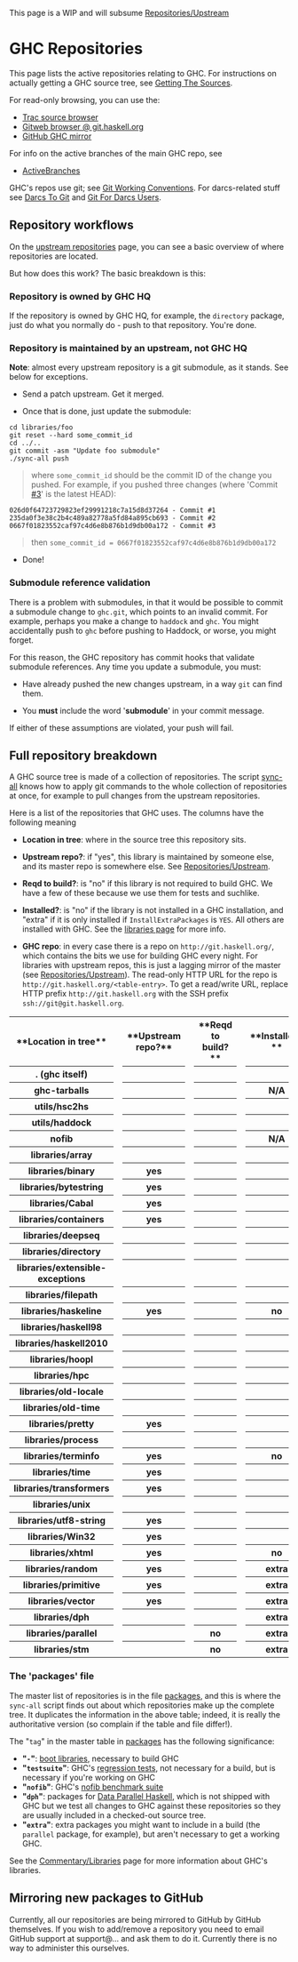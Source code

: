 



This page is a WIP and will subsume [Repositories/Upstream](repositories/upstream)


# GHC Repositories



This page lists the active repositories relating to GHC. For instructions on actually getting a GHC source tree, see [Getting The Sources](building/getting-the-sources).



For read-only browsing, you can use the:


- [Trac source browser](/trac/ghc/browser/)
- [ Gitweb browser @ git.haskell.org](http://git.haskell.org/)
- [ GitHub GHC mirror](http://github.com/ghc/ghc)


For info on the active branches of the main GHC repo, see


- [ActiveBranches](active-branches)


GHC's repos use git; see [Git Working Conventions](working-conventions/git). For darcs-related stuff see [Darcs To Git](darcs-to-git) and [Git For Darcs Users](git-for-darcs-users).


## Repository workflows



On the [upstream repositories](repositories/upstream) page, you can see a basic overview of where repositories are located.



But how does this work? The basic breakdown is this:


### Repository is owned by GHC HQ



If the repository is owned by GHC HQ, for example, the `directory` package, just do what you normally do - push to that repository. You're done.


### Repository is maintained by an upstream, not GHC HQ



**Note**: almost every upstream repository is a git submodule, as it stands. See below for exceptions.


- Send a patch upstream. Get it merged.

- Once that is done, just update the submodule:

```wiki
cd libraries/foo
git reset --hard some_commit_id
cd ../..
git commit -asm "Update foo submodule"
./sync-all push
```

>
>
> where `some_commit_id` should be the commit ID of the change you pushed. For example, if you pushed three changes (where 'Commit [\#3](https://gitlab.staging.haskell.org/ghc/ghc/issues/3)' is the latest HEAD):
>
>

```wiki
026d0f64723729823ef29991218c7a15d8d37264 - Commit #1
235da0f3e38c2b4c489a82778a5fd84a895cb693 - Commit #2
0667f01823552caf97c4d6e8b876b1d9db00a172 - Commit #3
```

>
>
> then `some_commit_id = 0667f01823552caf97c4d6e8b876b1d9db00a172`
>
>

- Done!

### Submodule reference validation



There is a problem with submodules, in that it would be possible to commit a submodule change to `ghc.git`, which points to an invalid commit. For example, perhaps you make a change to `haddock` and `ghc`. You might accidentally push to `ghc` before pushing to Haddock, or worse, you might forget.



For this reason, the GHC repository has commit hooks that validate submodule references. Any time you update a submodule, you must:


- Have already pushed the new changes upstream, in a way `git` can find them.

- You **must** include the word '**submodule**' in your commit message.


If either of these assumptions are violated, your push will fail.


## Full repository breakdown



A GHC source tree is made of a collection of repositories. The script [sync-all](building/sync-all) knows how to apply git commands to the whole collection of repositories at once, for example to pull changes from the upstream repositories.



Here is a list of the repositories that GHC uses.  The columns have the following meaning


- **Location in tree**: where in the source tree this repository sits.

- **Upstream repo?**: if "yes", this library is maintained by someone else, 
  and its master repo is somewhere else.  See [Repositories/Upstream](repositories/upstream).

- **Reqd to build?**: is "no" if this library is not required to build GHC. We have a few of these because we use them for tests and suchlike.

- **Installed?**: is "no" if the library is not installed in a GHC installation, and "extra" if it is only installed if `InstallExtraPackages` is `YES`. All others are installed with GHC. See the [libraries page](commentary/libraries) for more info.

- **GHC repo**: in every case there is a repo on `http://git.haskell.org/`, which contains the bits we use for building GHC every night. For libraries with upstream repos, this is just a lagging mirror of the master (see [Repositories/Upstream](repositories/upstream)).  The read-only HTTP URL for the repo is `http://git.haskell.org/<table-entry>`.  To get a read/write URL, replace HTTP prefix `http://git.haskell.org` with the SSH prefix `ssh://git@git.haskell.org`. 

<table><tr><th>**Location in tree**</th>
<td>   </td>
<th> **Upstream repo?**</th>
<td> </td>
<th>**Reqd to build?**</th>
<td>   </td>
<th>**Installed?**</th>
<td> </td>
<th>**GHC repo http://git.haskell.org/...**</th></tr>
<tr><th>. (ghc itself)</th>
<td>                    </td>
<th>     </th>
<td> </td>
<th>     </th>
<td> </td>
<th>     </th>
<td> </td>
<th>ghc.git</th></tr>
<tr><th>ghc-tarballs</th>
<td>                      </td>
<th>     </th>
<td> </td>
<th>     </th>
<td> </td>
<th> N/A </th>
<td> </td>
<th>ghc-tarballs.git</th></tr>
<tr><th>utils/hsc2hs</th>
<td>                      </td>
<th>     </th>
<td> </td>
<th>     </th>
<td> </td>
<th>     </th>
<td> </td>
<th>hsc2hs.git</th></tr>
<tr><th>utils/haddock</th>
<td>                     </td>
<th>     </th>
<td> </td>
<th>     </th>
<td> </td>
<th>     </th>
<td> </td>
<th>haddock.git</th></tr>
<tr><th>nofib</th>
<td>                  	       </td>
<th>     </th>
<td> </td>
<th>     </th>
<td> </td>
<th> N/A </th>
<td> </td>
<th>nofib.git</th></tr>
<tr><th>libraries/array</th>
<td>                   </td>
<th>     </th>
<td> </td>
<th>     </th>
<td> </td>
<th>     </th>
<td> </td>
<th>packages/array.git</th></tr>
<tr><th>libraries/binary</th>
<td>                  </td>
<th> yes </th>
<td> </td>
<th>     </th>
<td> </td>
<th>     </th>
<td> </td>
<th>packages/binary.git</th></tr>
<tr><th>libraries/bytestring</th>
<td>              </td>
<th> yes </th>
<td> </td>
<th>     </th>
<td> </td>
<th>     </th>
<td> </td>
<th>packages/bytestring.git</th></tr>
<tr><th>libraries/Cabal</th>
<td>                   </td>
<th> yes </th>
<td> </td>
<th>     </th>
<td> </td>
<th>     </th>
<td> </td>
<th>packages/Cabal.git</th></tr>
<tr><th>libraries/containers</th>
<td>              </td>
<th> yes </th>
<td> </td>
<th>     </th>
<td> </td>
<th>     </th>
<td> </td>
<th>packages/containers.git</th></tr>
<tr><th>libraries/deepseq</th>
<td>      	       </td>
<th>     </th>
<td> </td>
<th>     </th>
<td> </td>
<th>     </th>
<td> </td>
<th>packages/deepseq.git</th></tr>
<tr><th>libraries/directory</th>
<td>               </td>
<th>     </th>
<td> </td>
<th>     </th>
<td> </td>
<th>     </th>
<td> </td>
<th>packages/directory.git</th></tr>
<tr><th>libraries/extensible-exceptions</th>
<td>   </td>
<th>     </th>
<td> </td>
<th>     </th>
<td> </td>
<th>     </th>
<td> </td>
<th>packages/extensible-exceptions.git</th></tr>
<tr><th>libraries/filepath</th>
<td>                </td>
<th>     </th>
<td> </td>
<th>     </th>
<td> </td>
<th>     </th>
<td> </td>
<th>packages/filepath.git</th></tr>
<tr><th>libraries/haskeline</th>
<td>               </td>
<th> yes </th>
<td> </td>
<th>     </th>
<td> </td>
<th> no  </th>
<td> </td>
<th>packages/haskeline.git</th></tr>
<tr><th>libraries/haskell98</th>
<td>               </td>
<th>     </th>
<td> </td>
<th>     </th>
<td> </td>
<th>     </th>
<td> </td>
<th>packages/haskell98.git</th></tr>
<tr><th>libraries/haskell2010</th>
<td>             </td>
<th>     </th>
<td> </td>
<th>     </th>
<td> </td>
<th>     </th>
<td> </td>
<th>packages/haskell2010.git</th></tr>
<tr><th>libraries/hoopl</th>
<td>                   </td>
<th>     </th>
<td> </td>
<th>     </th>
<td> </td>
<th>     </th>
<td> </td>
<th>packages/hoopl.git</th></tr>
<tr><th>libraries/hpc</th>
<td>                     </td>
<th>     </th>
<td> </td>
<th>     </th>
<td> </td>
<th>     </th>
<td> </td>
<th>packages/hpc.git</th></tr>
<tr><th>libraries/old-locale</th>
<td>              </td>
<th>     </th>
<td> </td>
<th>     </th>
<td> </td>
<th>     </th>
<td> </td>
<th>packages/old-locale.git</th></tr>
<tr><th>libraries/old-time</th>
<td>                </td>
<th>     </th>
<td> </td>
<th>     </th>
<td> </td>
<th>     </th>
<td> </td>
<th>packages/old-time.git</th></tr>
<tr><th>libraries/pretty</th>
<td>                  </td>
<th> yes </th>
<td> </td>
<th>     </th>
<td> </td>
<th>     </th>
<td> </td>
<th>packages/pretty.git</th></tr>
<tr><th>libraries/process</th>
<td>                 </td>
<th>     </th>
<td> </td>
<th>     </th>
<td> </td>
<th>     </th>
<td> </td>
<th>packages/process.git</th></tr>
<tr><th>libraries/terminfo</th>
<td>     	       </td>
<th> yes </th>
<td> </td>
<th>     </th>
<td> </td>
<th> no  </th>
<td> </td>
<th>packages/terminfo.git</th></tr>
<tr><th>libraries/time</th>
<td>         	       </td>
<th> yes </th>
<td> </td>
<th>     </th>
<td> </td>
<th>     </th>
<td> </td>
<th>packages/time.git</th></tr>
<tr><th>libraries/transformers</th>
<td> 	       </td>
<th> yes </th>
<td> </td>
<th>     </th>
<td> </td>
<th>     </th>
<td> </td>
<th>packages/transformers.git</th></tr>
<tr><th>libraries/unix</th>
<td>         	       </td>
<th>     </th>
<td> </td>
<th>     </th>
<td> </td>
<th>     </th>
<td> </td>
<th>packages/unix.git</th></tr>
<tr><th>libraries/utf8-string</th>
<td>  	       </td>
<th> yes </th>
<td> </td>
<th>     </th>
<td> </td>
<th>     </th>
<td> </td>
<th>packages/utf8-string.git</th></tr>
<tr><th>libraries/Win32</th>
<td>	    	       </td>
<th> yes </th>
<td> </td>
<th>     </th>
<td> </td>
<th>     </th>
<td> </td>
<th>packages/Win32.git</th></tr>
<tr><th>libraries/xhtml</th>
<td>	    	       </td>
<th> yes </th>
<td> </td>
<th>     </th>
<td> </td>
<th> no  </th>
<td> </td>
<th>packages/xhtml.git</th></tr>
<tr><th>libraries/random</th>
<td>                  </td>
<th> yes </th>
<td> </td>
<th>     </th>
<td> </td>
<th>extra</th>
<td> </td>
<th>packages/random.git</th></tr>
<tr><th>libraries/primitive</th>
<td>       	       </td>
<th> yes </th>
<td> </td>
<th>     </th>
<td> </td>
<th>extra</th>
<td> </td>
<th>packages/primitive.git</th></tr>
<tr><th>libraries/vector</th>
<td>       	       </td>
<th> yes </th>
<td> </td>
<th>     </th>
<td> </td>
<th>extra</th>
<td> </td>
<th>packages/vector.git</th></tr>
<tr><th>libraries/dph</th>
<td>          	       </td>
<th>     </th>
<td> </td>
<th>     </th>
<td> </td>
<th>extra</th>
<td> </td>
<th>packages/dph.git</th></tr>
<tr><th>libraries/parallel</th>
<td>     	       </td>
<th>     </th>
<td> </td>
<th> no  </th>
<td> </td>
<th>extra</th>
<td> </td>
<th>packages/parallel.git</th></tr>
<tr><th>libraries/stm</th>
<td>          	       </td>
<th>     </th>
<td> </td>
<th> no  </th>
<td> </td>
<th>extra</th>
<td> </td>
<th>packages/stm.git</th></tr></table>


### The 'packages' file



The master list of repositories is in the file [packages](/trac/ghc/browser/ghc/packages), and this is where the `sync-all` script finds out about which repositories make up the complete tree.  It duplicates the information in the above table; indeed, it is really the authoritative version (so complain if the table and file differ!).



The "`tag`" in the master table in [packages](/trac/ghc/browser/ghc/packages) has the following significance:


- **"`-`"**: [boot libraries](commentary/libraries), necessary to build GHC
- **"`testsuite`"**: GHC's [regression tests](building/running-tests), not necessary for a build, but is necessary if you're working on GHC
- **"`nofib`"**: GHC's [nofib benchmark suite](building/running-no-fib)
- **"`dph`"**: packages for [Data Parallel Haskell](data-parallel), which is not shipped with GHC but we test all changes to GHC against these repositories so they are usually included in a checked-out source tree.
- **"`extra`"**: extra packages you might want to include in a build (the `parallel` package, for example), but aren't necessary to get a working GHC.


See the [Commentary/Libraries](commentary/libraries) page for more information about GHC's libraries.


## Mirroring new packages to GitHub



Currently, all our repositories are being mirrored to GitHub by GitHub themselves. If you wish to add/remove a repository you need to email GitHub support at support@… and ask them to do it. Currently there is no way to administer this ourselves.


